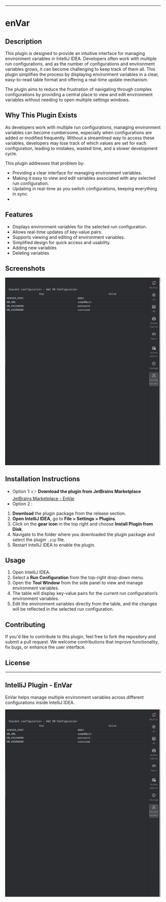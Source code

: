 


---

# enVar

## Description
This plugin is designed to provide an intuitive interface for managing environment variables in IntelliJ IDEA. Developers often work with multiple run configurations, and as the number of configurations and environment variables grows, it can become challenging to keep track of them all. This plugin simplifies the process by displaying environment variables in a clear, easy-to-read table format and offering a real-time update mechanism.

The plugin aims to reduce the frustration of navigating through complex configurations by providing a central place to view and edit environment variables without needing to open multiple settings windows.

## Why This Plugin Exists
As developers work with multiple run configurations, managing environment variables can become cumbersome, especially when configurations are added or modified frequently. Without a streamlined way to access these variables, developers may lose track of which values are set for each configuration, leading to mistakes, wasted time, and a slower development cycle.

This plugin addresses that problem by:
- Providing a clear interface for managing environment variables.
- Making it easy to view and edit variables associated with any selected run configuration.
- Updating in real-time as you switch configurations, keeping everything in sync.
- 
## Features
- Displays environment variables for the selected run configuration.
- Allows real-time updates of key-value pairs.
- Supports viewing and editing of environment variables.
- Simplified design for quick access and usability.
- Adding new variables
- Deleting variables

## Screenshots
![Plugin Preview](img.png)

## Installation Instructions
- Option 1:
  👉 **Download the plugin from JetBrains Marketplace**  
  [JetBrains Marketplace - EnVar](https://plugins.jetbrains.com/plugin/26912-envar)
- Option 2 :
1. **Download** the plugin package from the release section.
2. **Open IntelliJ IDEA**, go to **File > Settings > Plugins**.
3. Click on the **gear icon** in the top right and choose **Install Plugin from Disk**.
4. Navigate to the folder where you downloaded the plugin package and select the plugin `.zip` file.
5. Restart IntelliJ IDEA to enable the plugin.

## Usage
1. Open IntelliJ IDEA.
2. Select a **Run Configuration** from the top-right drop-down menu.
3. Open the **Tool Window** from the side panel to view and manage environment variables.
4. The table will display key-value pairs for the current run configuration’s environment variables.
5. Edit the environment variables directly from the table, and the changes will be reflected in the selected run configuration.

## Contributing
If you'd like to contribute to this plugin, feel free to fork the repository and submit a pull request. We welcome contributions that improve functionality, fix bugs, or enhance the user interface.

## License

---
## IntelliJ Plugin - EnVar

EnVar helps manage multiple environment variables across different configurations inside IntelliJ IDEA.

[![EnVar Plugin](img.png)](https://plugins.jetbrains.com/plugin/26912-envar)

